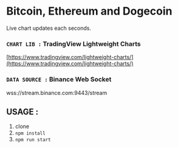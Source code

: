 # Bitcoin, Ethereum and Dogecoin
Live chart updates each seconds.

### `CHART LIB :` TradingView Lightweight Charts
[https://www.tradingview.com/lightweight-charts/](https://www.tradingview.com/lightweight-charts/)

### `DATA SOURCE :` Binance Web Socket
wss://stream.binance.com:9443/stream

## USAGE : 
1. clone
2. `npm install`
3. `npm run start`